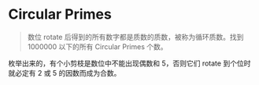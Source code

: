 # Circular Primes

> 数位 rotate 后得到的所有数字都是质数的质数，被称为循环质数。找到 1000000 以下的所有 Circular Primes 个数。

枚举出来的，有个小剪枝是数位中不能出现偶数和 5，否则它们 rotate 到个位时就必定有 2 或 5 的因数而成为合数。
